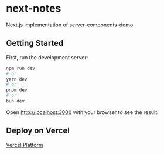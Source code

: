# next-notes
Next.js implementation of server-components-demo

## Getting Started

First, run the development server:

```bash
npm run dev
# or
yarn dev
# or
pnpm dev
# or
bun dev
```

Open [http://localhost:3000](http://localhost:3000) with your browser to see the result.


## Deploy on Vercel

[Vercel Platform](https://next-notes-plum.vercel.app/)   
